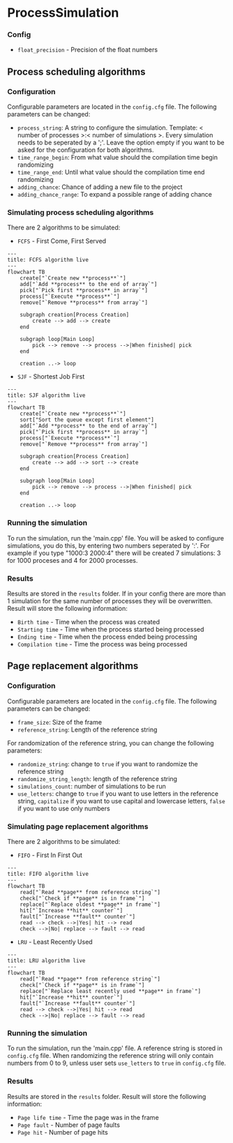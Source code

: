 # ProcessSimulation

### Config

- `float_precision` - Precision of the float numbers

## Process scheduling algorithms

### Configuration

Configurable parameters are located in the `config.cfg` file. The following parameters can be changed:

- `process_string`: A string to configure the simulation. Template: < number of processes >:< number of simulations >. 
  Every simulation needs to be seperated by a ';'. Leave the option empty if you want to be asked for the configuration for both algorithms.
- `time_range_begin`: From what value should the compilation time begin randomizing
- `time_range_end`: Until what value should the compilation time end randomizing
- `adding_chance`: Chance of adding a new file to the project
- `adding_chance_range`: To expand a possible range of adding chance

### Simulating process scheduling algorithms

There are 2 algorithms to be simulated:

- `FCFS` - First Come, First Served

```mermaid
---
title: FCFS algorithm live
---
flowchart TB
    create["`Create new **process**`"]
    add["`Add **process** to the end of array`"]
    pick["`Pick first **process** in array`"]
    process["`Execute **process**`"]
    remove["`Remove **process** from array`"]

    subgraph creation[Process Creation]
        create --> add --> create
    end

    subgraph loop[Main Loop]
        pick --> remove --> process -->|When finished| pick
    end

    creation ..-> loop
```

- `SJF` - Shortest Job First

```mermaid
---
title: SJF algorithm live
---
flowchart TB
    create["`Create new **process**`"]
    sort["Sort the queue except first element"]
    add["`Add **process** to the end of array`"]
    pick["`Pick first **process** in array`"]
    process["`Execute **process**`"]
    remove["`Remove **process** from array`"]

    subgraph creation[Process Creation]
        create --> add --> sort --> create
    end

    subgraph loop[Main Loop]
        pick --> remove --> process -->|When finished| pick
    end

    creation ..-> loop
```

### Running the simulation

To run the simulation, run the 'main.cpp' file.
You will be asked to configure simulations, you do this, by entering two numbers seperated by ':'.
For example if you type "1000:3 2000:4" there will be created 7 simulations: 3 for 1000 proceses and 4 for 2000
processes.

### Results

Results are stored in the `results` folder. If in your config there are more than 1 simulation for the same number of
processes they will be overwritten.
Result will store the following information:

- `Birth time` - Time when the process was created
- `Starting time` - Time when the process started being processed
- `Ending time` - Time when the process ended being processing
- `Compilation time` - Time the process was being processed

## Page replacement algorithms

### Configuration

Configurable parameters are located in the `config.cfg` file. The following parameters can be changed:

- `frame_size`: Size of the frame
- `reference_string`: Length of the reference string

For randomization of the reference string, you can change the following parameters:

- `randomize_string`: change to `true` if you want to randomize the reference string
- `randomize_string_length`: length of the reference string
- `simulations_count`: number of simulations to be run
- `use_letters`: change to `true` if you want to use letters in the reference string, `capitalize` if you want to use
  capital and lowercase letters, `false` if you want to use only numbers

### Simulating page replacement algorithms

There are 2 algorithms to be simulated:

- `FIFO` - First In First Out

```mermaid
---
title: FIFO algorithm live
---
flowchart TB
    read["`Read **page** from reference string`"]
    check["`Check if **page** is in frame`"]
    replace["`Replace oldest **page** in frame`"]
    hit["`Increase **hit** counter`"]
    fault["`Increase **fault** counter`"]
    read --> check -->|Yes| hit --> read
    check -->|No| replace --> fault --> read
```

- `LRU` - Least Recently Used

```mermaid
---
title: LRU algorithm live
---
flowchart TB
    read["`Read **page** from reference string`"]
    check["`Check if **page** is in frame`"]
    replace["`Replace least recently used **page** in frame`"]
    hit["`Increase **hit** counter`"]
    fault["`Increase **fault** counter`"]
    read --> check -->|Yes| hit --> read
    check -->|No| replace --> fault --> read
```

### Running the simulation

To run the simulation, run the 'main.cpp' file.
A reference string is stored in `config.cfg` file.
When randomizing the reference string will only contain numbers from 0 to 9, unless user sets `use_letters` to `true`
in `config.cfg` file.

### Results

Results are stored in the `results` folder.
Result will store the following information:

- `Page life time` - Time the page was in the frame
- `Page fault` - Number of page faults
- `Page hit` - Number of page hits